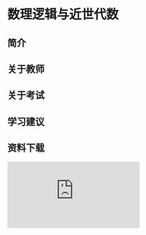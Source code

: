 
# 数理逻辑与近世代数

## 简介

## 关于教师

## 关于考试

## 学习建议

## 资料下载

![](https://raw.githubusercontent.com/HIT-OpenCS/CS_Courses/main/公共课程/数理逻辑与近世代数/file.md ":include")
